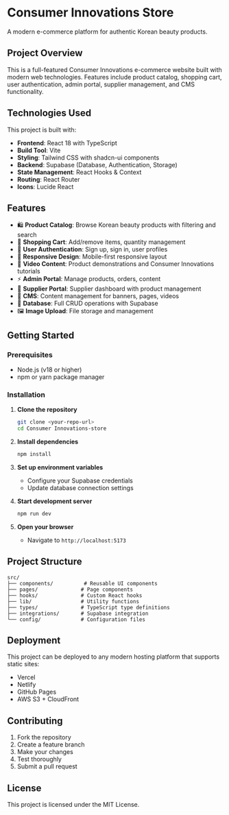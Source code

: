 # Consumer Innovations Store

A modern e-commerce platform for authentic Korean beauty products.

## Project Overview

This is a full-featured Consumer Innovations e-commerce website built with modern web technologies. Features include product catalog, shopping cart, user authentication, admin portal, supplier management, and CMS functionality.

## Technologies Used

This project is built with:

- **Frontend**: React 18 with TypeScript
- **Build Tool**: Vite
- **Styling**: Tailwind CSS with shadcn-ui components
- **Backend**: Supabase (Database, Authentication, Storage)
- **State Management**: React Hooks & Context
- **Routing**: React Router
- **Icons**: Lucide React

## Features

- 🛍️ **Product Catalog**: Browse Korean beauty products with filtering and search
- 🛒 **Shopping Cart**: Add/remove items, quantity management
- 👤 **User Authentication**: Sign up, sign in, user profiles
- 📱 **Responsive Design**: Mobile-first responsive layout
- 🎥 **Video Content**: Product demonstrations and Consumer Innovations tutorials
- ⚡ **Admin Portal**: Manage products, orders, content
- 🏪 **Supplier Portal**: Supplier dashboard with product management
- 📝 **CMS**: Content management for banners, pages, videos
- 💾 **Database**: Full CRUD operations with Supabase
- 🖼️ **Image Upload**: File storage and management

## Getting Started

### Prerequisites

- Node.js (v18 or higher)
- npm or yarn package manager

### Installation

1. **Clone the repository**

   ```sh
   git clone <your-repo-url>
   cd Consumer Innovations-store
   ```

2. **Install dependencies**

   ```sh
   npm install
   ```

3. **Set up environment variables**

   - Configure your Supabase credentials
   - Update database connection settings

4. **Start development server**

   ```sh
   npm run dev
   ```

5. **Open your browser**
   - Navigate to `http://localhost:5173`

## Project Structure

```
src/
├── components/          # Reusable UI components
├── pages/              # Page components
├── hooks/              # Custom React hooks
├── lib/                # Utility functions
├── types/              # TypeScript type definitions
├── integrations/       # Supabase integration
└── config/             # Configuration files
```

## Deployment

This project can be deployed to any modern hosting platform that supports static sites:

- Vercel
- Netlify
- GitHub Pages
- AWS S3 + CloudFront

## Contributing

1. Fork the repository
2. Create a feature branch
3. Make your changes
4. Test thoroughly
5. Submit a pull request

## License

This project is licensed under the MIT License.
